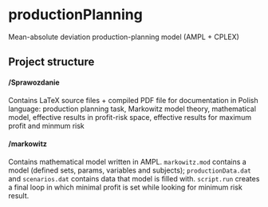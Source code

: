 # productionPlanning
Mean-absolute deviation production-planning model (AMPL + CPLEX)

## Project structure
#### /Sprawozdanie
Contains LaTeX source files + compiled PDF file for documentation in Polish language: production planning task, Markowitz model theory, mathematical model, effective results in profit-risk space, effective results for maximum profit and minmum risk

#### /markowitz
Contains mathematical model written in AMPL. `markowitz.mod` contains a model (defined sets, params, variables and subjects); `productionData.dat` and `scenarios.dat` contains data that model is filled with. `script.run` creates a final loop in which minimal profit is set while looking for minimum risk result. 
